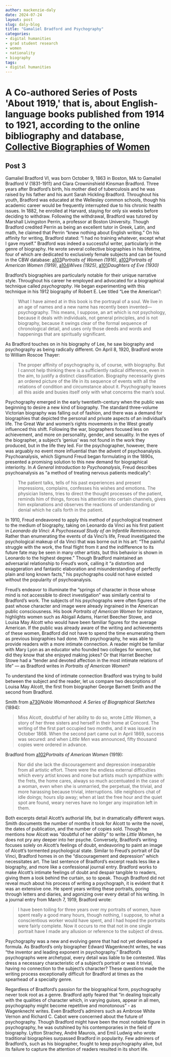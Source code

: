 ```yaml
---
author: mackenzie-daly
date: 2024-07-24
layout: post
slug: daly-blog
title: "Gamaliel Bradford and Psychography"
categories:
- digital humanities
- grad student research
- women
- nationality
- biography
tags:
- digital humanities
---
```


# A Co-authored Series of Posts 'About 1919,' that is, about English-language books published from 1914 to 1921, according to the online bibliography and database, [Collective Biographies of Women](https://cbw.iath.virginia.edu/)

## Post 3

Gamaliel Bradford VI, was born October 9, 1863 in Boston, MA to Gamaliel Bradford V (1831-1911) and Clara Crowninshield Kinsman Bradford. Three years after Bradford’s birth, his mother died of tuberculosis and he was raised by his father and his aunt Sarah Hickling Bradford. Throughout his youth, Bradford was educated at the Wellesley common schools, though his academic career would be frequently interrupted due to his chronic health issues. In 1882, he enrolled at Harvard, staying for only six weeks before deciding to withdraw. Following the withdrawal, Bradford was tutored by Marshall Livingston Perrin, a professor at Boston University. Though Bradford credited Perrin as being an excellent tutor in Greek, Latin, and math, he claimed that Perrin “knew nothing about English writing.” On his affinity for writing, Bradford stated: “I had no training whatever, except what I gave myself.” Bradford was indeed a successful writer, particularly in the genre of biography. He wrote several collective biographies in his lifetime, four of which are dedicated to exclusively female subjects and can be found in the CBW database: [a103](http://cbw.iath.virginia.edu/books_display.php?id=1426)*Portraits of Women (1916)*, [a102](http://cbw.iath.virginia.edu/books_display.php?id=1425)*Portraits of American Women (1919)*, [a104](http://cbw.iath.virginia.edu/books_display.php?id=1427)*Wives (1925)*, [a101](http://cbw.iath.virginia.edu/books_display.php?id=1424)*Daughters of Eve (1930)*

Bradford’s biographies are particularly notable for their unique narrative style. Throughout his career he employed and advocated for a biographical technique called *psychography*. He began experimenting with this technique in his 1912 biography of Robert E. Lee titled “Lee the American”:

> What I have aimed at in this book is the portrayal of a soul. We live in an age
of names and a new name has recently been invented—psychography. This 
means, I suppose, an art which is not psychology, because it deals with individuals, 
not general principles, and is not biography, because it swings clear of the formal
sequence of chronological detail, and uses only those deeds and words and
happenings that are spiritually significant.

As Bradford touches on in his biography of Lee, he saw biography and psychography as being radically different. On April 8, 1920, Bradford wrote to William Roscoe Thayer:

> The proper affinity of psychography is, of course, with biography. But I 
cannot help thinking there is a sufficiently radical difference, even in the 
aim, to justify a distinct classification. Biography necessarily gives an 
ordered picture of the life in its sequence of events with all the relations 
of condition and circumstance about it. Psychography leaves all this aside 
and busies itself only with what concerns the man’s soul.

Psychography emerged in the early twentieth-century when the public was beginning to desire a new kind of biography. The standard three-volume Victorian biography was falling out of fashion, and there was a demand for biographies that depicted the personal and private aspects of an individual’s life. The Great War and women’s rights movements in the West greatly influenced this shift. Following the war, biographers focused less on achievement, and more on personality, gender, and sexuality. In the eyes of the biographer, a subject’s ‘genius’ was not found in the work they produced, but in the life they led. For the psychographer, however, there was arguably no event more influential than the advent of psychoanalysis. Psychoanalysis, which Sigmund Freud began formulating in the 1890s, presented a promising solution to this new demand for biographical interiority. In *A General Introduction to Psychoanalysis*, Freud describes psychoanalysis as “a method of treating nervous patients medically”:

> The patient talks, tells of his past experiences and present impressions,
complains, confesses his wishes and emotions. The physician listens, tries
to direct the thought processes of the patient, reminds him of things, forces
his attention into certain channels, gives him explanations and observes the
reactions of understanding or denial which he calls forth in the patient.

In 1910, Freud endeavored to apply this method of psychological treatment to the medium of biography, taking on Leonardo da Vinci as his first patient in *Leonardo da Vinci: A Psychosexual Study of an Infantile Reminiscence*. Rather than enumerating the events of da Vinci’s life, Freud investigated the psychological makeup of da Vinci that was borne out in his art: “The painful struggle with the work, the final flight from it and the indifference to its future fate may be seen in many other artists, but this behavior is shown in Leonardo to the highest degree.” Though Bradford maintained an adversarial relationship to Freud’s work, calling it “a distortion and exaggeration and fantastic elaboration and misunderstanding of perfectly plain and long known facts,” his psychographs could not have existed without the popularity of psychoanalysis.

Freud’s endeavor to illuminate the “springs of character in those whose mind is not accessible to direct investigation” was similarly central to Bradford’s work. The subjects of his psychographs were often figures of the past whose character and image were already ingrained in the American public consciousness. His book *Portraits of American Women* for instance, highlights women such as Abigail Adams, Harriet Beecher Stowe, and Louisa May Alcott who would have been familiar figures for the average American. If the public was already aware of the writing and achievements of these women, Bradford did not have to spend the time enumerating them as previous biographies had done. With psychography, he was able to provide readers with a more intimate connection. A reader might be familiar with Mary Lyon as an educator who founded two colleges for women, but did they know that she enjoyed making jokes? Or that Harriet Beecher Stowe had a “tender and devoted affection in the most intimate relations of life” — as Bradford writes in *Portraits of American Women*?

To understand the kind of intimate connection Bradford was trying to build between the subject and the reader, let us compare two descriptions of Louisa May Alcott, the first from biographer George Barnett Smith and the second from Bradford.

Smith from [a730](https://cbw.iath.virginia.edu/books_display.php?id=2077)*Noble Womanhood: A Series of Biographical Sketches* (1894):

> Miss Alcott, doubtful of her ability to do so, wrote *Little Women*, a story of 
her three sisters and herself in their home at Concord. The writing of the first 
part occupied two months, and it was issued in October 1868. When the second 
part came out in April 1869, success was secured: and when *Little Men* was 
announced, fifty thousand copies were ordered in advance.

Bradford from [a102](https://cbw.iath.virginia.edu/books_display.php?id=1425)*Portraits of American Women* (1919):

> Nor did she lack the discouragement and depression inseparable from all 
artistic effort. There were the endless external difficulties which every artist 
knows and none but artists much sympathize with: the frets, the home cares, 
always so much accentuated in the case of a woman, even when she is 
unmarried, the perpetual, the trivial, and more harassing because trivial, 
interruptions. Idle neighbors chat of idle doings; hours slip away; when 
at last the free hour and the quiet spot are found, weary nerves have no 
longer any inspiration left in them.

Both excerpts detail Alcott’s authorial life, but in dramatically different ways. Smith documents the number of months it took for Alcott to write the novel, the dates of publication, and the number of copies sold. Though he mentions how Alcott was “doubtful of her ability” to write *Little Women*, he does not pry any deeper into her psyche. Conversely, Bradford’s writing focuses solely on Alcott’s feelings of doubt, endeavoring to paint an image of Alcott’s tormented psychological state. Similar to Freud’s portrait of Da Vinci, Bradford homes in on the “discouragement and depression” which necessitates art. The last sentence of Bradford’s excerpt reads less like a biography, and more like a confessional journal entry. Bradford works to make Alcott’s intimate feelings of doubt and despair tangible to readers, giving them a look behind the curtain, so to speak.
Though Bradford did not reveal much about his process of writing a psychograph, it is evident that it was an extensive one. He spent years writing these portraits, poring through letters and diaries, and agonizing over every detail of his writing. In a journal entry from March 7, 1919, Bradford wrote:

> I have been toiling for three years over my portraits of women, have spent 
really a good many hours, though nothing, I suppose, to what a conscientious 
worker would have spent, and I had hoped the portraits were fairly complete. 
Now it occurs to me that not in one single portrait have I made any allusion 
or reference to the subject of dress.

Psychography was a new and evolving genre that had not yet developed a formula. As Bradford’s only biographer Edward Wagenknecht writes, he was “the inventor and leading exponent in psychography.” Bradford’s psychographs were archetypal, every detail was liable to be contested. Was dress a necessary characteristic of a subject’s portrait or was it trivial, having no connection to the subject’s character? These questions made the writing process exceptionally difficult for Bradford at times as the spearhead of a specialty genre.

Regardless of Bradford’s passion for the biographical form, psychography never took root as a genre. Bradford aptly feared that “in dealing topically with the qualities of character which, in varying guises, appear in all men, psychography might become repetitive and monotonous” - as Wagenknecht writes. Even Bradford’s admirers such as Ambrose White Vernon and Richard C. Cabot were concerned about the future of psychography. Though Bradford might have been the most notable figure in psychography, he was outshined by his contemporaries in the field of biography. Lytton Strachey, André Maurois, and Emil Ludwig who wrote traditional biographies surpassed Bradford in popularity. Few admirers of Bradford’s, such as his biographer, fought to keep psychography alive, but its failure to capture the attention of readers resulted in its short life. 
